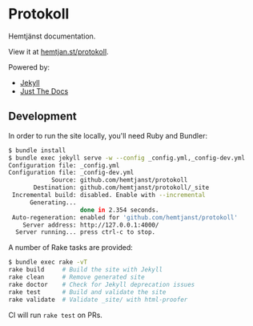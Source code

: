 # Protokoll

Hemtjänst documentation.

View it at [hemtjan.st/protokoll](https://hemtjan.st/protokoll).

Powered by:

* [Jekyll](https://jekyllrb.com/)
* [Just The Docs](https://pmarsceill.github.io/just-the-docs/)

## Development

In order to run the site locally, you'll need Ruby and Bundler:

```sh
$ bundle install
$ bundle exec jekyll serve -w --config _config.yml,_config-dev.yml
Configuration file: _config.yml
Configuration file: _config-dev.yml
            Source: github.com/hemtjanst/protokoll
       Destination: github.com/hemtjanst/protokoll/_site
 Incremental build: disabled. Enable with --incremental
      Generating...
                    done in 2.354 seconds.
 Auto-regeneration: enabled for 'github.com/hemtjanst/protokoll'
    Server address: http://127.0.0.1:4000/
  Server running... press ctrl-c to stop.
```

A number of Rake tasks are provided:

```sh
$ bundle exec rake -vT
rake build     # Build the site with Jekyll
rake clean     # Remove generated site
rake doctor    # Check for Jekyll deprecation issues
rake test      # Build and validate the site
rake validate  # Validate _site/ with html-proofer
```

CI will run `rake test` on PRs.

